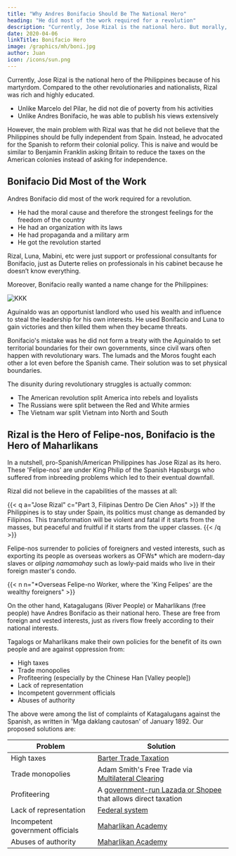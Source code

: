 ```yaml
---
title: "Why Andres Bonifacio Should Be The National Hero"
heading: "He did most of the work required for a revolution"
description: "Currently, Jose Rizal is the national hero. But morally, it would be better for Andres Bonifacio to be the hero."
date: 2020-04-06
linkTitle: Bonifacio Hero
image: /graphics/mh/boni.jpg
author: Juan
icon: /icons/sun.png
---
```



Currently, Jose Rizal is the national hero of the Philippines because of his martyrdom. Compared to the other revolutionaries and nationalists, Rizal was rich and highly educated. 

- Unlike Marcelo del Pilar, he did not die of poverty from his activities
- Unlike Andres Bonifacio, he was able to publish his views extensively 

However, the main problem with Rizal was that he did not believe that the Philippines should be fully independent from Spain. Instead, he advocated for the Spanish to reform their colonial policy. This is naive and would be similar to Benjamin Franklin asking Britain to reduce the taxes on the American colonies instead of asking for independence.   


## Bonifacio Did Most of the Work

Andres Bonifacio did most of the work required for a revolution.

- He had the moral cause and therefore the strongest feelings for the freedom of the country
- He had an organization with its laws
- He had propaganda and a military arm
- He got the revolution started

Rizal, Luna, Mabini, etc were just support or professional consultants for Bonifacio, just as Duterte relies on professionals in his cabinet because he doesn’t know everything.

Moreover, Bonifacio really wanted a name change for the Philippines:

![KKK](/graphics/mh/boni.jpg)


Aguinaldo was an opportunist landlord who used his wealth and influence to steal the leadership for his own interests. He used Bonifacio and Luna to gain victories and then killed them when they became threats.

Bonifacio's mistake was he did not form a treaty with the Aguinaldo to set territorial boundaries for their own governments, since civil wars often happen with revolutionary wars. The lumads and the Moros fought each other a lot even before the Spanish came. Their solution was to set physical boundaries.

The disunity during revolutionary struggles is actually common:
- The American revolution split America into rebels and loyalists
- The Russians were split between the Red and White armies
- The Vietnam war split Vietnam into North and South



## Rizal is the Hero of Felipe-nos, Bonifacio is the Hero of Maharlikans

In a nutshell, pro-Spanish/American Philippines has Jose Rizal as its hero. These 'Felipe-nos' are under King Philip of the Spanish Hapsburgs who suffered from inbreeding problems which led to their eventual downfall.

Rizal did not believe in the capabilities of the masses at all:

{{< q a="Jose Rizal" c="Part 3, Filipinas Dentro De Cien Años" >}}
If the Philippines is to stay under Spain, its politics must change as demanded by Filipinos. This transformation will be violent and fatal if it starts from the masses, but peaceful and fruitful if it starts from the upper classes.
{{< /q >}}


Felipe-nos surrender to policies of foreigners and vested interests, such as exporting its people as overseas workers as OFWs* which are modern-day slaves or *aliping namamahay* such as lowly-paid maids who live in their foreign master's condo. 

{{< n n="*Overseas Felipe-no Worker, where the 'King Felipes' are the wealthy foreigners" >}}


On the other hand, Katagalugans (River People) or Maharlikans (free people) have Andres Bonifacio as their national hero. These are free from foreign and vested interests, just as rivers flow freely according to their national interests. 

Tagalogs or Maharlikans make their own policies for the benefit of its own people and are against oppression from:
- High taxes
- Trade monopolies
- Profiteering (especially by the Chinese Han [Valley people])
- Lack of representation
- Incompetent government officials
- Abuses of authority


The above were among the list of complaints of Katagalugans against the Spanish, as written in 'Mga daklang cautosan' of January 1892. Our proposed solutions are:

Problem | Solution
--- | ---
High taxes | [Barter Trade Taxation](https://pantrypoints/services/tax)
Trade monopolies | Adam Smith's Free Trade via [Multilateral Clearing](https://www.superphysics.org/research/schumacher/pool-clearing/part-1)
Profiteering | A [government-run Lazada or Shopee](https://pantrypoints/trisactions/city) that allows direct taxation 
Lack of representation | [Federal system](/governance/federalism)
Incompetent government officials | [Maharlikan Academy](/governance/maharlikan-academy)
Abuses of authority | [Maharlikan Academy](/governance/maharlikan-academy)
